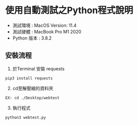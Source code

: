 # 使用自動測試之Python程式說明

* 測試環境 : MacOS Version: 11.4
* 測試硬體 : MacBook Pro M1 2020
* Python 版本 : 3.8.2

## 安裝流程

1. 於Terminal 安裝 requests

```
pip3 install requests
```

2. cd至解壓縮的資料夾
```
EX: cd ./Desktop/webtest
```
3. 執行程式
```
python3 webtest.py
```